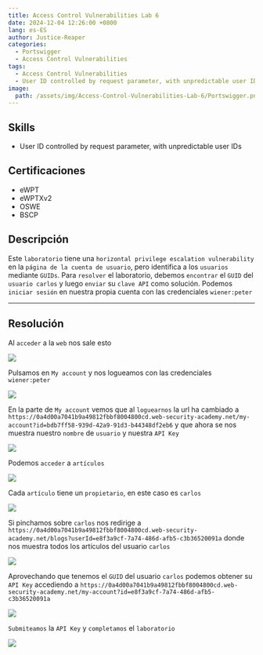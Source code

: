 ```yaml
---
title: Access Control Vulnerabilities Lab 6
date: 2024-12-04 12:26:00 +0800
lang: es-ES
author: Justice-Reaper
categories:
  - Portswigger
  - Access Control Vulnerabilities
tags:
  - Access Control Vulnerabilities
  - User ID controlled by request parameter, with unpredictable user IDs
image:
  path: /assets/img/Access-Control-Vulnerabilities-Lab-6/Portswigger.png
---
```


## Skills

- User ID controlled by request parameter, with unpredictable user IDs

## Certificaciones

- eWPT
- eWPTXv2
- OSWE
- BSCP
  
## Descripción

Este `laboratorio` tiene una `horizontal privilege escalation vulnerability` en la `página de la cuenta de usuario`, pero identifica a los `usuarios` mediante `GUIDs`. Para `resolver` el laboratorio, debemos `encontrar` el `GUID` del `usuario carlos` y luego `enviar` su `clave API` como solución. Podemos `iniciar sesión` en nuestra propia cuenta con las credenciales `wiener:peter`

---

## Resolución

Al `acceder` a la `web` nos sale esto

![](/assets/img/Access-Control-Vulnerabilities-Lab-6/image_1.png)

Pulsamos en `My account` y nos logueamos con las credenciales `wiener:peter`

![](/assets/img/Access-Control-Vulnerabilities-Lab-6/image_2.png)

En la parte de `My account` vemos que al `loguearnos` la url ha cambiado a `https://0a4d00a7041b9a49812fbbf8004800cd.web-security-academy.net/my-account?id=bdb7ff58-939d-42a9-91d3-b44348df2eb6` y que ahora se nos muestra nuestro `nombre` de `usuario` y nuestra `API Key`

![](/assets/img/Access-Control-Vulnerabilities-Lab-6/image_3.png)

Podemos `acceder` a `artículos`

![](/assets/img/Access-Control-Vulnerabilities-Lab-6/image_4.png)

Cada `artículo` tiene un `propietario`, en este caso es `carlos`

![](/assets/img/Access-Control-Vulnerabilities-Lab-6/image_5.png)

Si pinchamos sobre `carlos` nos redirige a `https://0a4d00a7041b9a49812fbbf8004800cd.web-security-academy.net/blogs?userId=e8f3a9cf-7a74-486d-afb5-c3b36520091a` donde nos muestra todos los artículos del usuario `carlos`

![](/assets/img/Access-Control-Vulnerabilities-Lab-6/image_6.png)

Aprovechando que tenemos el `GUID` del usuario `carlos` podemos obtener su `API Key` accediendo a `https://0a4d00a7041b9a49812fbbf8004800cd.web-security-academy.net/my-account?id=e8f3a9cf-7a74-486d-afb5-c3b36520091a`

![](/assets/img/Access-Control-Vulnerabilities-Lab-6/image_7.png)

`Submiteamos` la  `API Key` y `completamos` el `laboratorio`

![](/assets/img/Access-Control-Vulnerabilities-Lab-6/image_8.png)
